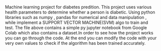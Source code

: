Machine learning project for diabetes predition. 
This project uses various health parameters to determine whether a person is diabetic.
Using python libraries such as numpy , pandas for numerical and data manipulation , while implement a SUPPORT VECTOR MACHINE(SVM) algo to train and test.
The file above contains a simple py jupyter notebook from Google Colab which also contains a dataset.In order to see how the project works you can go through the code.
At the end you can modify the code with your very own values to check if the algorithm has been trained accurately.
